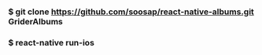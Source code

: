 ### $ git clone https://github.com/soosap/react-native-albums.git GriderAlbums

### $ react-native run-ios

